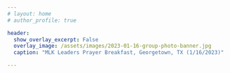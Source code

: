 ```yaml
---
# layout: home
# author_profile: true

header:
  show_overlay_excerpt: False
  overlay_image: /assets/images/2023-01-16-group-photo-banner.jpg
  caption: "MLK Leaders Prayer Breakfast, Georgetown, TX (1/16/2023)"

---
```


